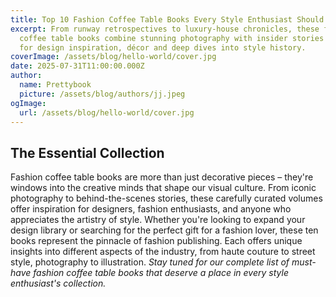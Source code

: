 ```yaml
---
title: Top 10 Fashion Coffee Table Books Every Style Enthusiast Should Own
excerpt: From runway retrospectives to luxury‑house chronicles, these fashion
  coffee table books combine stunning photography with insider stories - perfect
  for design inspiration, décor and deep dives into style history.
coverImage: /assets/blog/hello-world/cover.jpg
date: 2025-07-31T11:00:00.000Z
author:
  name: Prettybook
  picture: /assets/blog/authors/jj.jpeg
ogImage:
  url: /assets/blog/hello-world/cover.jpg
---
```


## The Essential Collection
Fashion coffee table books are more than just decorative pieces – they're windows into the creative minds that shape our visual culture. From iconic photography to behind-the-scenes stories, these carefully curated volumes offer inspiration for designers, fashion enthusiasts, and anyone who appreciates the artistry of style.
Whether you're looking to expand your design library or searching for the perfect gift for a fashion lover, these ten books represent the pinnacle of fashion publishing. Each offers unique insights into different aspects of the industry, from haute couture to street style, photography to illustration.
*Stay tuned for our complete list of must-have fashion coffee table books that deserve a place in every style enthusiast's collection.*